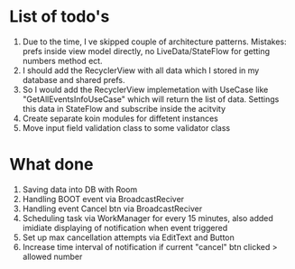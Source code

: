 # List of todo's

1. Due to the time, I ve skipped couple of architecture patterns. Mistakes: prefs inside view model directly, no LiveData/StateFlow for getting numbers method ect.
2. I should add the RecyclerView with all data which I stored in my database and shared prefs.
3. So I would add the RecyclerView implemetation with UseCase like "GetAllEventsInfoUseCase" which will return the list of data. Settings this data in StateFlow and subscribe inside the acitvity
4. Create separate koin modules for diffetent instances
5. Move input field validation class to some validator class

# What done

1. Saving data into DB with Room
2. Handling BOOT event via BroadcastReciver
3. Handling event Cancel btn via BroadcastReciver
4. Scheduling task via WorkManager for every 15 minutes, also added imidiate displaying of notification when event triggered
5. Set up max cancellation attempts via EditText and Button
6. Increase time interval of notification if current "cancel" btn clicked > allowed number
   
